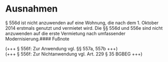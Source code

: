 # Ausnahmen

§ 556d ist nicht anzuwenden auf eine Wohnung, die nach dem 1\. Oktober 2014 erstmals genutzt und vermietet wird. Die §§ 556d und 556e sind nicht anzuwenden auf die erste Vermietung nach umfassender Modernisierung.#### Fußnote

(\+\+\+ § 556f: Zur Anwendung vgl. §§ 557a, 557b \+\+\+)   
(\+\+\+ § 556f: Zur Nichtanwendung vgl. Art. 229 § 35 BGBEG \+\+\+) 

